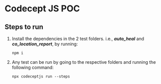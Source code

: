 # Codecept JS POC

## Steps to run

1. Install the dependencies in the 2 test folders. i.e., ***auto_heal*** and ***co_location_report***,  by running:

    `npm i`

2. Any test can be run by going to the respective folders and running the following command:

    `npx codeceptjs run --steps`
